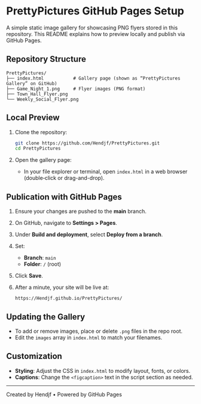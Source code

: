 # PrettyPictures GitHub Pages Setup

A simple static image gallery for showcasing PNG flyers stored in this repository. This README explains how to preview locally and publish via GitHub Pages.

## Repository Structure

```
PrettyPictures/
├── index.html           # Gallery page (shown as “PrettyPictures Gallery” on GitHub)
├── Game_Night_1.png     # Flyer images (PNG format)
├── Town_Hall_Flyer.png
└── Weekly_Social_Flyer.png
```

## Local Preview

1. Clone the repository:

   ```bash
   git clone https://github.com/Hendjf/PrettyPictures.git
   cd PrettyPictures
   ```
2. Open the gallery page:

   * In your file explorer or terminal, open `index.html` in a web browser (double‑click or drag-and-drop).

## Publication with GitHub Pages

1. Ensure your changes are pushed to the **main** branch.
2. On GitHub, navigate to **Settings > Pages**.
3. Under **Build and deployment**, select **Deploy from a branch**.
4. Set:

   * **Branch**: `main`
   * **Folder**: `/` (root)
5. Click **Save**.
6. After a minute, your site will be live at:

   ```
   https://Hendjf.github.io/PrettyPictures/
   ```

## Updating the Gallery

* To add or remove images, place or delete `.png` files in the repo root.
* Edit the `images` array in `index.html` to match your filenames.

## Customization

* **Styling**: Adjust the CSS in `index.html` to modify layout, fonts, or colors.
* **Captions**: Change the `<figcaption>` text in the script section as needed.

---

Created by Hendjf • Powered by GitHub Pages
